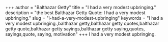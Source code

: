 +++
author = "Balthazar Getty"
title = "I had a very modest upbringing."
description = "the best Balthazar Getty Quote: I had a very modest upbringing."
slug = "i-had-a-very-modest-upbringing"
keywords = "I had a very modest upbringing.,balthazar getty,balthazar getty quotes,balthazar getty quote,balthazar getty sayings,balthazar getty saying,quotes, sayings,quote, saying, motivation"
+++
I had a very modest upbringing.
